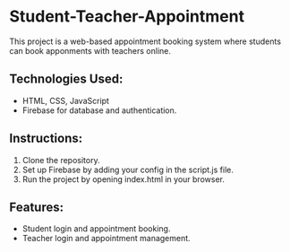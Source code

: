 # Student-Teacher-Appointment
This project is a web-based appointment booking system where students can book apponments with teachers online.

## Technologies Used:
- HTML, CSS, JavaScript
- Firebase for database and authentication.


## Instructions:
1. Clone the repository.
2. Set up Firebase by adding your config in the script.js file.
3. Run the project by opening index.html in your browser.

## Features:
- Student login and appointment booking.
- Teacher login and appointment management.
